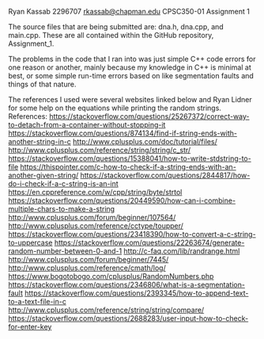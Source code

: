 Ryan Kassab
2296707
rkassab@chapman.edu
CPSC350-01
Assignment 1

The source files that are being submitted are: dna.h, dna.cpp, and main.cpp. These are all contained within the GitHub
repository, Assignment_1.

The problems in the code that I ran into was just simple C++ code errors for one reason or another, mainly because my knowledge
in C++ is minimal at best, or some simple run-time errors based on like segmentation faults and things of that nature.

The references I used were several websites linked below and Ryan Lidner for some help on the equations while printing the 
random strings.
References:
https://stackoverflow.com/questions/25267372/correct-way-to-detach-from-a-container-without-stopping-it
https://stackoverflow.com/questions/874134/find-if-string-ends-with-another-string-in-c
http://www.cplusplus.com/doc/tutorial/files/
http://www.cplusplus.com/reference/string/string/c_str/
https://stackoverflow.com/questions/15388041/how-to-write-stdstring-to-file
https://thispointer.com/c-how-to-check-if-a-string-ends-with-an-another-given-string/
https://stackoverflow.com/questions/2844817/how-do-i-check-if-a-c-string-is-an-int
https://en.cppreference.com/w/cpp/string/byte/strtol
https://stackoverflow.com/questions/20449590/how-can-i-combine-multiple-chars-to-make-a-string
http://www.cplusplus.com/forum/beginner/107564/
http://www.cplusplus.com/reference/cctype/toupper/
https://stackoverflow.com/questions/23418390/how-to-convert-a-c-string-to-uppercase
https://stackoverflow.com/questions/22263674/generate-random-number-between-0-and-1
http://c-faq.com/lib/randrange.html
http://www.cplusplus.com/forum/beginner/7445/
http://www.cplusplus.com/reference/cmath/log/
https://www.bogotobogo.com/cplusplus/RandomNumbers.php
https://stackoverflow.com/questions/2346806/what-is-a-segmentation-fault
https://stackoverflow.com/questions/2393345/how-to-append-text-to-a-text-file-in-c
http://www.cplusplus.com/reference/string/string/compare/
https://stackoverflow.com/questions/2688283/user-input-how-to-check-for-enter-key
